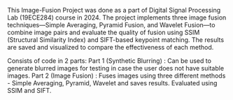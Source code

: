 This Image-Fusion Project was done as a part of Digital Signal Processing Lab (19ECE284) course in 2024. The project implements three image fusion techniques—Simple Averaging, Pyramid Fusion, and Wavelet Fusion—to combine image pairs and evaluate the quality of fusion using SSIM (Structural Similarity Index) and SIFT-based keypoint matching. The results are saved and visualized to compare the effectiveness of each method.

Consists of code in 2 parts:
Part 1 (Synthetic Blurring) : Can be used to generate blurred images for testing in case the user does not have suitable images.
Part 2 (Image Fusion) : Fuses images using three different methods - Simple Averaging, Pyramid, Wavelet and saves results. Evaluated using SSIM and SIFT.  
